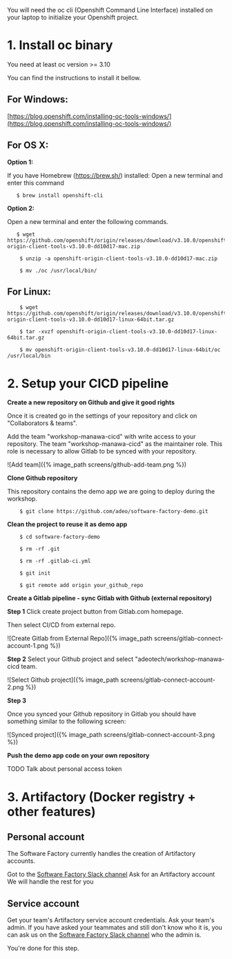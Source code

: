 

You will need the oc cli (Openshift Command Line Interface) installed on your laptop to initialize your Openshift project.

  

# 1. Install oc binary

You need at least oc version >= 3.10

You can find the instructions to install it bellow.

## For Windows: 
[https://blog.openshift.com/installing-oc-tools-windows/](https://blog.openshift.com/installing-oc-tools-windows/)

## For OS X:

**Option 1:**

If you have Homebrew (https://brew.sh/) installed:
Open a new terminal and enter this command

```
   $ brew install openshift-cli
```

**Option 2:**

Open a new terminal and enter the following commands.

```
   $ wget https://github.com/openshift/origin/releases/download/v3.10.0/openshift-origin-client-tools-v3.10.0-dd10d17-mac.zip
```

```
    $ unzip -a openshift-origin-client-tools-v3.10.0-dd10d17-mac.zip
```

```
    $ mv ./oc /usr/local/bin/
```
  
  

## For Linux:
```
    $ wget https://github.com/openshift/origin/releases/download/v3.10.0/openshift-origin-client-tools-v3.10.0-dd10d17-linux-64bit.tar.gz
```

```
    $ tar -xvzf openshift-origin-client-tools-v3.10.0-dd10d17-linux-64bit.tar.gz
```

```
    $ mv openshift-origin-client-tools-v3.10.0-dd10d17-linux-64bit/oc /usr/local/bin
```
  

# 2. Setup your CICD pipeline

**Create a new repository on Github and give it good rights**

Once it is created go in the settings of your repository and click on "Collaborators & teams". 

Add the team "workshop-manawa-cicd" with write access to your repository. The team "workshop-manawa-cicd" as the maintainer role. This role is necessary to allow Gitlab to be synced with your repository.

![Add team]({% image_path screens/github-add-team.png %})


**Clone Github repository**

This repository contains the demo app we are going to deploy during the workshop.

```
    $ git clone https://github.com/adeo/software-factory-demo.git
```

**Clean the project to reuse it as demo app**

```
    $ cd software-factory-demo
```

```
    $ rm -rf .git
```

```
    $ rm -rf .gitlab-ci.yml
```

```
    $ git init
```

```
    $ git remote add origin your_github_repo
```

**Create a Gitlab pipeline - sync Gitlab with Github (external repository)**

**Step 1**
Click create project button from Gitlab.com homepage.

Then select CI/CD from external repo.

![Create Gitlab from External Repo]({% image_path 
screens/gitlab-connect-account-1.png %})

**Step 2**
Select your Github project and select "adeotech/workshop-manawa-cicd team.

![Select Github project]({% image_path 
screens/gitlab-connect-account-2.png %})

**Step 3**

Once you synced your Github repository in Gitlab you should have something similar to the following screen:

![Synced project]({% image_path 
screens/gitlab-connect-account-3.png %})


**Push the demo app code on your own repository**

TODO
Talk about personal access token


# 3. Artifactory (Docker registry + other features)

## Personal account 

The Software Factory currently handles the creation of Artifactory accounts.

Got to the [Software Factory Slack channel](https://adeo-tech-community.slack.com/messages/CCKQPKA6Q)
Ask for an Artifactory account
We will handle the rest for you 

## Service account

Get your team's Artifactory service account credentials.
Ask your team's admin. If you have asked your teammates and still don't know who it is, you can ask us on the [Software Factory Slack channel](https://adeo-tech-community.slack.com/messages/CCKQPKA6Q) who the admin is.


You're done for this step.